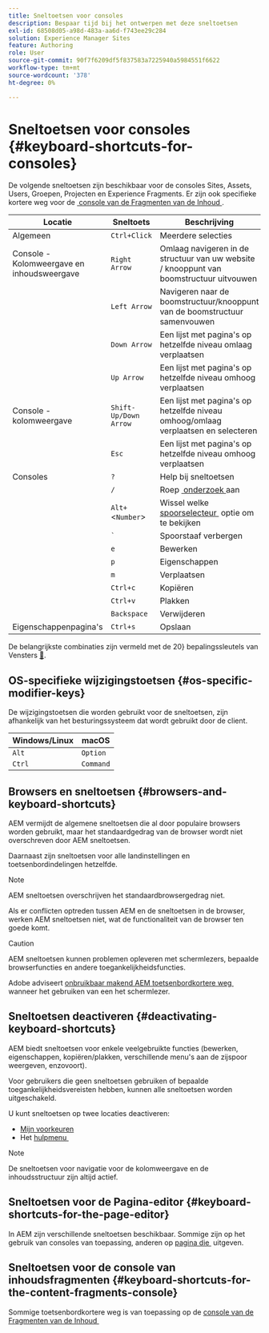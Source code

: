 ```yaml
---
title: Sneltoetsen voor consoles
description: Bespaar tijd bij het ontwerpen met deze sneltoetsen
exl-id: 68508d05-a98d-483a-aa6d-f743ee29c284
solution: Experience Manager Sites
feature: Authoring
role: User
source-git-commit: 90f7f6209df5f837583a7225940a5984551f6622
workflow-type: tm+mt
source-wordcount: '378'
ht-degree: 0%

---
```


# Sneltoetsen voor consoles {#keyboard-shortcuts-for-consoles}

De volgende sneltoetsen zijn beschikbaar voor de consoles Sites, Assets, Users, Groepen, Projecten en Experience Fragments. Er zijn ook specifieke kortere weg voor de [&#x200B; console van de Fragmenten van de Inhoud &#x200B;](#keyboard-shortcuts-for-the-content-fragments-console).

| Locatie | Sneltoets | Beschrijving |
|---|---|---|
| Algemeen | `Ctrl+Click` | Meerdere selecties |
| Console - Kolomweergave en inhoudsweergave | `Right Arrow` | Omlaag navigeren in de structuur van uw website / knooppunt van boomstructuur uitvouwen |
|  | `Left Arrow` | Navigeren naar de boomstructuur/knooppunt van de boomstructuur samenvouwen |
|  | `Down Arrow` | Een lijst met pagina&#39;s op hetzelfde niveau omlaag verplaatsen |
|  | `Up Arrow` | Een lijst met pagina&#39;s op hetzelfde niveau omhoog verplaatsen |
| Console - kolomweergave | `Shift-Up/Down Arrow` | Een lijst met pagina&#39;s op hetzelfde niveau omhoog/omlaag verplaatsen en selecteren |
|  | `Esc` | Een lijst met pagina&#39;s op hetzelfde niveau omhoog verplaatsen |
| Consoles | `?` | Help bij sneltoetsen |
|  | `/` | Roep [&#x200B; onderzoek &#x200B;](/help/sites-cloud/authoring/search.md) aan |
|  | `Alt+`&lt;`Number`> | Wissel welke [&#x200B; spoorselecteur &#x200B;](/help/sites-cloud/authoring/basic-handling.md#rail-selector) optie om te bekijken |
|  | ``` ` ``` | Spoorstaaf verbergen |
|  | `e` | Bewerken |
|  | `p` | Eigenschappen |
|  | `m` | Verplaatsen |
|  | `Ctrl+c` | Kopiëren |
|  | `Ctrl+v` | Plakken |
|  | `Backspace` | Verwijderen |
| Eigenschappenpagina&#39;s | `Ctrl+s` | Opslaan |

De belangrijkste combinaties zijn vermeld met de 20&rbrace; bepalingssleutels van Vensters [&#128279;](#os-specific-modifier-keys).

## OS-specifieke wijzigingstoetsen {#os-specific-modifier-keys}

De wijzigingstoetsen die worden gebruikt voor de sneltoetsen, zijn afhankelijk van het besturingssysteem dat wordt gebruikt door de client.

| Windows/Linux | macOS |
|---|---|
| `Alt` | `Option` |
| `Ctrl` | `Command` |

## Browsers en sneltoetsen {#browsers-and-keyboard-shortcuts}

AEM vermijdt de algemene sneltoetsen die al door populaire browsers worden gebruikt, maar het standaardgedrag van de browser wordt niet overschreven door AEM sneltoetsen.

Daarnaast zijn sneltoetsen voor alle landinstellingen en toetsenbordindelingen hetzelfde.

>[!NOTE]
>
>AEM sneltoetsen overschrijven het standaardbrowsergedrag niet.
>
>Als er conflicten optreden tussen AEM en de sneltoetsen in de browser, werken AEM sneltoetsen niet, wat de functionaliteit van de browser ten goede komt.

>[!CAUTION]
>
>AEM sneltoetsen kunnen problemen opleveren met schermlezers, bepaalde browserfuncties en andere toegankelijkheidsfuncties.
>
>Adobe adviseert [&#x200B; onbruikbaar makend AEM toetsenbordkortere weg &#x200B;](#deactivating-keyboard-shortcuts) wanneer het gebruiken van een het schermlezer.

## Sneltoetsen deactiveren {#deactivating-keyboard-shortcuts}

AEM biedt sneltoetsen voor enkele veelgebruikte functies (bewerken, eigenschappen, kopiëren/plakken, verschillende menu&#39;s aan de zijspoor weergeven, enzovoort).

Voor gebruikers die geen sneltoetsen gebruiken of bepaalde toegankelijkheidsvereisten hebben, kunnen alle sneltoetsen worden uitgeschakeld.

U kunt sneltoetsen op twee locaties deactiveren:

* [Mijn voorkeuren](/help/sites-cloud/authoring/account-environment.md#my-preferences)
* Het [&#x200B; hulpmenu &#x200B;](/help/sites-cloud/authoring/basic-handling.md#accessing-help)

>[!NOTE]
>
>De sneltoetsen voor navigatie voor de kolomweergave en de inhoudsstructuur zijn altijd actief.

## Sneltoetsen voor de Pagina-editor {#keyboard-shortcuts-for-the-page-editor}

In AEM zijn verschillende sneltoetsen beschikbaar. Sommige zijn op het gebruik van consoles van toepassing, anderen op [&#x200B; pagina die &#x200B;](/help/sites-cloud/authoring/page-editor/keyboard-shortcuts.md) uitgeven.

## Sneltoetsen voor de console van inhoudsfragmenten {#keyboard-shortcuts-for-the-content-fragments-console}

Sommige toetsenbordkortere weg is van toepassing op de [&#x200B; console van de Fragmenten van de Inhoud &#x200B;](/help/sites-cloud/administering/content-fragments/keyboard-shortcuts.md)